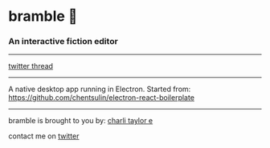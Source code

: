 # bramble 🌱

### An interactive fiction editor

---

[twitter thread](https://twitter.com/animalphase/status/858031784927391745)

---

A native desktop app running in Electron. Started from: https://github.com/chentsulin/electron-react-boilerplate

---

bramble is brought to you by: [charli taylor e](http://loveme.computer/)

contact me on [twitter](https://twitter.com/animalphase)
